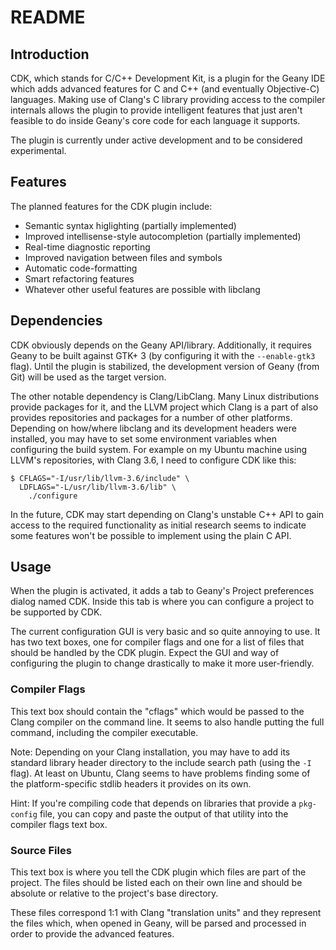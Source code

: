 README
======

Introduction
------------

CDK, which stands for C/C++ Development Kit, is a plugin for the Geany
IDE which adds advanced features for C and C++ (and eventually
Objective-C) languages. Making use of Clang's C library providing
access to the compiler internals allows the plugin to provide
intelligent features that just aren't feasible to do inside Geany's
core code for each language it supports.

The plugin is currently under active development and to be considered
experimental.

Features
--------

The planned features for the CDK plugin include:

  - Semantic syntax higlighting (partially implemented)
  - Improved intellisense-style autocompletion (partially implemented)
  - Real-time diagnostic reporting
  - Improved navigation between files and symbols
  - Automatic code-formatting
  - Smart refactoring features
  - Whatever other useful features are possible with libclang

Dependencies
------------

CDK obviously depends on the Geany API/library. Additionally, it
requires Geany to be built against GTK+ 3 (by configuring it with the
`--enable-gtk3` flag). Until the plugin is stabilized, the development
version of Geany (from Git) will be used as the target version.

The other notable dependency is Clang/LibClang. Many Linux
distributions provide packages for it, and the LLVM project which Clang
is a part of also provides repositories and packages for a number of
other platforms. Depending on how/where libclang and its development
headers were installed, you may have to set some environment variables
when configuring the build system. For example on my Ubuntu machine
using LLVM's repositories, with Clang 3.6, I need to configure CDK like
this:

    $ CFLAGS="-I/usr/lib/llvm-3.6/include" \
      LDFLAGS="-L/usr/lib/llvm-3.6/lib" \
        ./configure

In the future, CDK may start depending on Clang's unstable C++ API to
gain access to the required functionality as initial research seems to
indicate some features won't be possible to implement using the plain
C API.

Usage
-----

When the plugin is activated, it adds a tab to Geany's Project
preferences dialog named CDK. Inside this tab is where you can
configure a project to be supported by CDK.

The current configuration GUI is very basic and so quite annoying to
use. It has two text boxes, one for compiler flags and one for a list
of files that should be handled by the CDK plugin. Expect the GUI and
way of configuring the plugin to change drastically to make it more
user-friendly.

### Compiler Flags

This text box should contain the "cflags" which would be passed to the
Clang compiler on the command line. It seems to also handle putting the
full command, including the compiler executable.

Note: Depending on your Clang installation, you may have to add its
standard library header directory to the include search path (using the
`-I` flag). At least on Ubuntu, Clang seems to have problems finding
some of the platform-specific stdlib headers it provides on its own.

Hint: If you're compiling code that depends on libraries that provide a
`pkg-config` file, you can copy and paste the output of that utility
into the compiler flags text box.

### Source Files

This text box is where you tell the CDK plugin which files are part of
the project. The files should be listed each on their own line and
should be absolute or relative to the project's base directory.

These files correspond 1:1 with Clang "translation units" and they
represent the files which, when opened in Geany, will be parsed and
processed in order to provide the advanced features.
